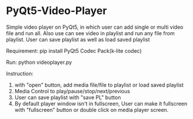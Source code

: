 # PyQt5-Video-Player
Simple video player on PyQt5, in which user can add single or multi video file and run all. Also use can see video in playlist and run any file from playlist.
User can save playlist as well as load saved playlist

Requirement:
  pip install PyQt5
  Codec Pack(k-lite codec)
  
Run:
  python videoplayer.py
  
Instruction:
1. with "open" button, add media file/file to playlist or load saved playlist
2. Media Control to play/pause/stop/next/previous
3. User can save playlist with "save PL" button
4. By default player window isn't in fullscreen, User can make it fullscreen with "fullscreen" button or double click on media player screen.
